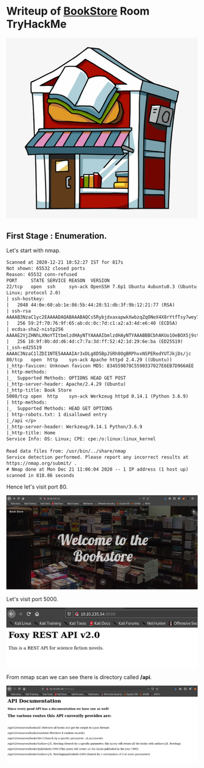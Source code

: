 # Writeup of [BookStore](https://tryhackme.com/room/bookstoreoc) Room TryHackMe


![](images/BoxImage.jpeg)



## First Stage : Enumeration.


Let's start with nmap.

```nmap
Scanned at 2020-12-21 10:52:27 IST for 817s
Not shown: 65532 closed ports
Reason: 65532 conn-refused
PORT     STATE SERVICE REASON  VERSION
22/tcp   open  ssh     syn-ack OpenSSH 7.6p1 Ubuntu 4ubuntu0.3 (Ubuntu Linux; protocol 2.0)
| ssh-hostkey: 
|   2048 44:0e:60:ab:1e:86:5b:44:28:51:db:3f:9b:12:21:77 (RSA)
| ssh-rsa AAAAB3NzaC1yc2EAAAADAQABAAABAQCs5RybjdxaxapwkXwbzqZqONeX4X8rYtfTsy7wey7ZeRNsl36qQWhTrurBWWnYPO7wn2nEQ7Iz0+tmvSI3hms3eIEufCC/2FEftezKhtP1s4/qjp8UmRdaewMW2zYg+UDmn9QYmRfbBH80CLQvBwlsibEi3aLvhi/YrNCzL5yxMFQNWHIEMIry/FK1aSbMj7DEXTRnk5R3CYg3/OX1k3ssy7GlXAcvt5QyfmQQKfwpOG7UM9M8mXDCMiTGlvgx6dJkbG0XI81ho2yMlcDEZ/AsXaDPAKbH+RW5FsC5R1ft9PhRnaIkUoPwCLKl8Tp6YFSPcANVFYwTxtdUReU3QaF9
|   256 59:2f:70:76:9f:65:ab:dc:0c:7d:c1:a2:a3:4d:e6:40 (ECDSA)
| ecdsa-sha2-nistp256 AAAAE2VjZHNhLXNoYTItbmlzdHAyNTYAAAAIbmlzdHAyNTYAAABBBCbhAKUo1OeBOX5j9stuJkgBBmhTJ+zWZIRZyNDaSCxG6U817W85c9TV1oWw/A0TosCyr73Mn73BiyGAxis6lNQ=
|   256 10:9f:0b:dd:d6:4d:c7:7a:3d:ff:52:42:1d:29:6e:ba (ED25519)
|_ssh-ed25519 AAAAC3NzaC1lZDI1NTE5AAAAIAr3xDLg8D5BpJSRh8OgBRPhvxNSPERedYUTJkjDs/jc
80/tcp   open  http    syn-ack Apache httpd 2.4.29 ((Ubuntu))
|_http-favicon: Unknown favicon MD5: 834559878C5590337027E6EB7D966AEE
| http-methods: 
|_  Supported Methods: OPTIONS HEAD GET POST
|_http-server-header: Apache/2.4.29 (Ubuntu)
|_http-title: Book Store
5000/tcp open  http    syn-ack Werkzeug httpd 0.14.1 (Python 3.6.9)
| http-methods: 
|_  Supported Methods: HEAD GET OPTIONS
| http-robots.txt: 1 disallowed entry 
|_/api </p> 
|_http-server-header: Werkzeug/0.14.1 Python/3.6.9
|_http-title: Home
Service Info: OS: Linux; CPE: cpe:/o:linux:linux_kernel

Read data files from: /usr/bin/../share/nmap
Service detection performed. Please report any incorrect results at https://nmap.org/submit/ .
# Nmap done at Mon Dec 21 11:06:04 2020 -- 1 IP address (1 host up) scanned in 818.86 seconds
```

Hence let's visit port 80.


![](images/Port80.png)



Let's visit port 5000.


![](images/port5000.png)


From nmap scan we can see there is directory called **/api**.

![](images/api.png)



